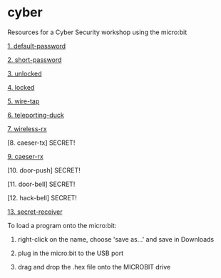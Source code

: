 # cyber

Resources for a Cyber Security workshop using the micro:bit

[1. default-password](https://raw.githubusercontent.com/whaleygeek/cyber/master/for_microbit/microbit-default-password.hex)

[2. short-password](https://raw.githubusercontent.com/whaleygeek/cyber/master/for_microbit/microbit-short-password.hex)

[3. unlocked](https://raw.githubusercontent.com/whaleygeek/cyber/master/for_microbit/microbit-unlocked.hex)

[4. locked](https://raw.githubusercontent.com/whaleygeek/cyber/master/for_microbit/microbit-locked.hex)

[5. wire-tap](https://raw.githubusercontent.com/whaleygeek/cyber/master/for_microbit/microbit-wire-tap.hex)

[6. teleporting-duck](https://raw.githubusercontent.com/whaleygeek/cyber/master/for_microbit/teleporting-duck.hex)

[7. wireless-rx](https://raw.githubusercontent.com/whaleygeek/cyber/master/for_microbit/microbit-wireless-rx.hex)

[8. caeser-tx] SECRET!

[9. caeser-rx](https://raw.githubusercontent.com/whaleygeek/cyber/master/for_microbit/microbit-caeser-rx.hex)

[10. door-push] SECRET!

[11. door-bell] SECRET!

[12. hack-bell] SECRET!

[13. secret-receiver](https://raw.githubusercontent.com/whaleygeek/cyber/master/for_microbit/microbit-secret-receiver.hex)

To load a program onto the micro:bit:

1. right-click on the name, choose 'save as...' and save in Downloads

2. plug in the micro:bit to the USB port

3. drag and drop the .hex file onto the MICROBIT drive


